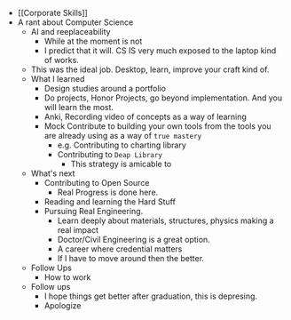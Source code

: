- [[Corporate Skills]]
- A rant about Computer Science
	- AI and reeplaceability
		- While at the moment is not
		- I predict that it will. CS IS very much exposed to the laptop kind of works.
	- This was the ideal job. Desktop, learn, improve your craft kind of.
	- What I learned
		- Design studies around a portfolio
		- Do projects, Honor Projects, go beyond implementation. And you will learn the most.
		- Anki, Recording video of concepts as a way of learning
		- Mock Contribute to building your own tools from the tools you are already using as a way of `true mastery`
			- e.g. Contributing to charting library
			- Contributing to `Deap Library`
				- This strategy is amicable to
	- What's next
		- Contributing to Open Source
			- Real Progress is done here.
		- Reading and learning the Hard Stuff
		- Pursuing Real Engineering.
			- Learn deeply about materials, structures, physics making a real impact
			- Doctor/Civil Engineering is a great option.
			- A career where credential matters
			- If I have to move around then the better.
	- Follow Ups
		- How to work
	- Follow ups
		- I hope things get better after graduation, this is depresing.
		- Apologize